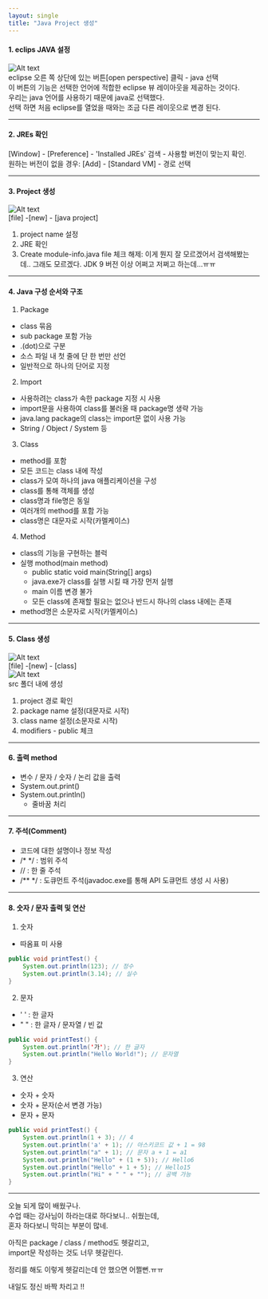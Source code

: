 ```yaml
---
layout: single
title: "Java Project 생성"
---
```

#### 1. eclips JAVA 설정
![Alt text](/asset/images/create_java_project01.png)   
eclipse 오른 쪽 상단에 있는 버튼[open perspective] 클릭 - java 선택   
이 버튼의 기능은 선택한 언어에 적합한 eclipse 뷰 레이아웃을 제공하는 것이다.   
우리는 java 언어를 사용하기 때문에 java로 선택했다.   
선택 하면 처음 eclipse를 열었을 때와는 조금 다른 레이웃으로 변경 된다.   
* * *
#### 2. JREs 확인
[Window] - [Preference] - 'Installed JREs' 검색 - 사용할 버전이 맞는지 확인.   
원하는 버전이 없을 경우: [Add] - [Standard VM] - 경로 선택   
* * *
#### 3. Project 생성
![Alt text](/asset/images/create_java_project02.png)   
[file] -[new] - [java project]   
1) project name 설정   
2) JRE 확인   
3) Create module-info.java file 체크 해제: 이게 뭔지 잘 모르겠어서 검색해봤는데.. 그래도 모르겠다. JDK 9 버전 이상 어쩌고 저쩌고 하는데...ㅠㅠ   

* * *

#### 4. Java 구성 순서와 구조
1) Package   
* class 묶음   
* sub package 포함 가능   
* .(dot)으로 구분   
* 소스 파일 내 첫 줄에 단 한 번만 선언   
* 일반적으로 하나의 단어로 지정   
   
2) Import   
* 사용하려는 class가 속한 package 지정 시 사용   
* import문을 사용하여 class를 불러올 때 package명 생략 가능   
* java.lang package의 class는 import문 없이 사용 가능   
*  String / Object / System 등   
   
3) Class   
* method를 포함   
* 모든 코드는 class 내에 작성   
* class가 모여 하나의 java 애플리케이션을 구성   
* class를 통해 객체를 생성   
* class명과 file명은 동일   
* 여러개의 method를 포함 가능   
* class명은 대문자로 시작(카멜케이스)   
   
4) Method   
* class의 기능을 구현하는 블럭   
* 실행 mothod(main method)   
  * public static void main(String[] args)   
  * java.exe가 class를 실행 시킬 때 가장 먼저 실행   
  * main 이름 변경 불가   
  * 모든 class에 존재할 필요는 없으나 반드시 하나의 class 내에는 존재   
* method명은 소문자로 시작(카멜케이스)   
   
***
#### 5. Class 생성
![Alt text](/asset/images/create_java_project03.png)    
[file] -[new] - [class]   
![Alt text](/asset/images/create_java_project04.png)    
src 폴더 내에 생성   
1. project 경로 확인   
2. package name 설정(대문자로 시작)   
3. class name 설정(소문자로 시작)   
4. modifiers - public 체크   
***
#### 6. 출력 method
* 변수 / 문자 / 숫자 / 논리 값을 출력   
* System.out.print()   
* System.out.println()   
  * 줄바꿈 처리   
   
***
#### 7. 주석(Comment)   
* 코드에 대한 설명이나 정보 작성   
* /* */ : 범위 주석   
* // : 한 줄 주석   
* /** */ : 도큐먼트 주석(javadoc.exe를 통해 API 도큐먼트 생성 시 사용)   
   
***
#### 8. 숫자 / 문자 출력 및 연산
1) 숫자   
  - 따옴표 미 사용
```java
public void printTest() {
    System.out.println(123); // 정수
    System.out.println(3.14); // 실수
}
```   
   
2) 문자
  - ' ' : 한 글자   
  - " " : 한 글자 / 문자열 / 빈 값   
```java
public void printTest() {
    System.out.println('가'); // 한 글자
    System.out.println("Hello World!"); // 문자열
}
```   
   
3) 연산
* 숫자 + 숫자   
* 숫자 + 문자(순서 변경 가능)   
* 문자 + 문자   
```java
public void printTest() {
    System.out.println(1 + 3); // 4
    System.out.println('a' + 1); // 아스키코드 값 + 1 = 98
    System.out.println("a" + 1); // 문자 a + 1 = a1
    System.out.println("Hello" + (1 + 5)); // Hello6
    System.out.println("Hello" + 1 + 5); // Hello15
    System.out.println("Hi" + " " + ""); // 공백 가능
}
```   
***
   


오늘 되게 많이 배웠구나.   
수업 때는 강사님이 하라는대로 하다보니.. 쉬웠는데,   
혼자 하다보니 막히는 부분이 많네.   
   
아직은 package / class / method도 헷갈리고,   
import문 작성하는 것도 너무 헷갈린다.   
   
정리를 해도 이렇게 헷갈리는데 안 했으면 어쩔뻔.ㅠㅠ   
    
   
내일도 정신 바짝 차리고 !!   
   
      
         
